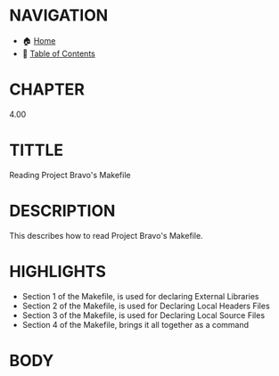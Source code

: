 # NAVIGATION
- 🏠 [Home](../../../README.md)
- 📖 [Table of Contents](../docs_Chapter_0.00_Welcome/doc_Chapter_0.10_Table_of_Contents.md)

# CHAPTER
4.00

# TITTLE
Reading Project Bravo's Makefile

# DESCRIPTION
This describes how to read Project Bravo's Makefile.

# HIGHLIGHTS
- Section 1 of the Makefile, is used for declaring External Libraries
- Section 2 of the Makefile, is used for Declaring Local Headers Files
- Section 3 of the Makefile, is used for Declaring Local Source Files
- Section 4 of the Makefile, brings it all together as a command

# BODY
